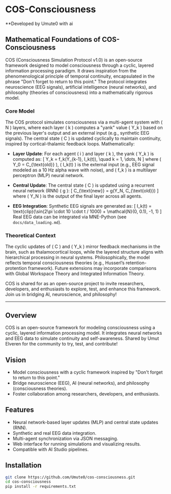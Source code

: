 # COS-Consciousness

**Developed by Umute0 with ai

## Mathematical Foundations of COS-Consciousness

COS (Consciousness Simulation Protocol v1.0) is an open-source framework designed to model consciousness through a cyclic, layered information processing paradigm. It draws inspiration from the phenomenological principle of temporal continuity, encapsulated in the phrase "Don't forget to return to this point." The protocol integrates neuroscience (EEG signals), artificial intelligence (neural networks), and philosophy (theories of consciousness) into a mathematically rigorous model.

### Core Model
The COS protocol simulates consciousness via a multi-agent system with \( N \) layers, where each layer \( k \) computes a "yank" value \( Y_k \) based on the previous layer's output and an external input (e.g., synthetic EEG signals). The central state \( C \) is updated cyclically to maintain continuity, inspired by cortical-thalamic feedback loops. Mathematically:

- **Layer Update**: For each agent \( i \) and layer \( k \), the yank \( Y_k \) is computed as:
  \[
  Y_k = f_k(Y_{k-1}, I_k(t)), \quad k = 1, \dots, N
  \]
  where \( Y_0 = C_{\text{old}} \), \( I_k(t) \) is the external input (e.g., EEG signal modeled as a 10 Hz alpha wave with noise), and \( f_k \) is a multilayer perceptron (MLP) neural network.

- **Central Update**: The central state \( C \) is updated using a recurrent neural network (RNN) \( g \):
  \[
  C_{\text{new}} = g(Y_N, C_{\text{old}})
  \]
  where \( Y_N \) is the output of the final layer across all agents.

- **EEG Integration**: Synthetic EEG signals are generated as:
  \[
  I_k(t) = \text{clip}(\sin(2\pi \cdot 10 \cdot t / 1000) + \mathcal{N}(0, 0.1), -1, 1)
  \]
  Real EEG data can be integrated via MNE-Python (see `docs/data_loading.md`).

### Theoretical Context
The cyclic updates of \( C \) and \( Y_k \) mirror feedback mechanisms in the brain, such as thalamocortical loops, while the layered structure aligns with hierarchical processing in neural systems. Philosophically, the model reflects temporal consciousness theories (e.g., Husserl’s retention-protention framework). Future extensions may incorporate comparisons with Global Workspace Theory and Integrated Information Theory.

COS is shared for as an open-source project to invite researchers, developers, and enthusiasts to explore, test, and enhance this framework. Join us in bridging AI, neuroscience, and philosophy!

---

## Overview
COS is an open-source framework for modeling consciousness using a cyclic, layered information processing model. It integrates neural networks and EEG data to simulate continuity and self-awareness. Shared by Umut Elveren for the community to try, test, and contribute!

## Vision
- Model consciousness with a cyclic framework inspired by "Don't forget to return to this point."
- Bridge neuroscience (EEG), AI (neural networks), and philosophy (consciousness theories).
- Foster collaboration among researchers, developers, and enthusiasts.

## Features
- Neural network-based layer updates (MLP) and central state updates (RNN).
- Synthetic and real EEG data integration.
- Multi-agent synchronization via JSON messaging.
- Web interface for running simulations and visualizing results.
- Compatible with AI Studio pipelines.

## Installation
```bash
git clone https://github.com/Umute0/cos-consciousness.git
cd cos-consciousness
pip install -r requirements.txt

